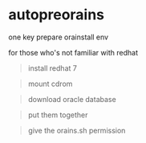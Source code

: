 # autopreorains
one key prepare orainstall env

for those who's not familiar with redhat

> install redhat 7

> mount cdrom

> download oracle database

> put them together

> give the orains.sh permission
